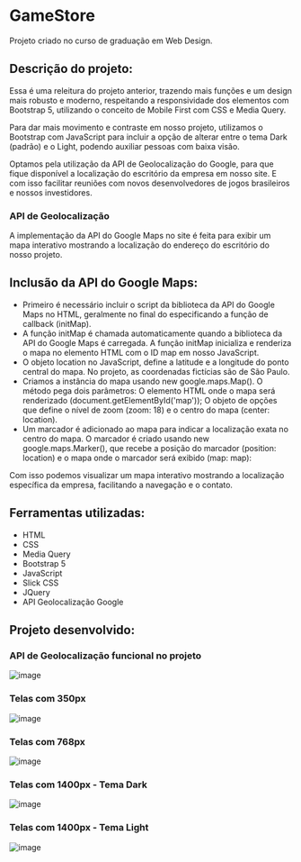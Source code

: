 # GameStore
Projeto criado no curso de graduação em Web Design.

<h2>Descrição do projeto: </h2>
Essa é uma releitura do projeto anterior, trazendo mais funções e um design mais robusto e moderno, respeitando a responsividade dos elementos com Bootstrap 5, utilizando o conceito de Mobile First com CSS e Media Query. 

Para dar mais movimento e contraste em nosso projeto, utilizamos o Bootstrap com JavaScript para incluir a opção de alterar entre o tema Dark (padrão) e o Light, podendo auxiliar pessoas com baixa visão. 

Optamos pela utilização da API de Geolocalização do Google, para que fique disponível a localização do escritório da empresa em nosso site. E com isso facilitar reuniões com novos desenvolvedores de jogos brasileiros e nossos investidores. 

<h3>API de Geolocalização</h3>

A implementação da API do Google Maps no site é feita para exibir um mapa interativo mostrando a localização do endereço do escritório do nosso projeto. 

## Inclusão da API do Google Maps:

* Primeiro é necessário incluir o script da biblioteca da API  do Google Maps no HTML, geralmente no final do <body> especificando a função de callback (initMap).
* A função initMap é chamada automaticamente quando a biblioteca da API do Google Maps é carregada. A função initMap inicializa e renderiza o mapa no elemento HTML com o ID map em nosso JavaScript.
* O objeto location no JavaScript, define a latitude e a longitude do ponto central do mapa. No projeto, as coordenadas fictícias são de São Paulo.
* Criamos a instância do mapa usando new google.maps.Map(). O método pega dois parâmetros: O elemento HTML onde o mapa será renderizado (document.getElementById('map')); O objeto de opções que define o nível de zoom (zoom: 18) e o centro do mapa (center: location).
* Um marcador é adicionado ao mapa para indicar a localização exata no centro do mapa. O marcador é criado usando new google.maps.Marker(), que recebe a posição do marcador (position: location) e o mapa onde o marcador será exibido (map: map):

Com isso podemos visualizar um mapa interativo mostrando a localização específica da empresa, facilitando a navegação e o contato.

## Ferramentas utilizadas:

* HTML
* CSS
* Media Query 
* Bootstrap 5
* JavaScript  
* Slick CSS
* JQuery
* API Geolocalização Google

<h2> Projeto desenvolvido: </h2>

<h3>API de Geolocalização funcional no projeto </h3>

![image](https://github.com/cahetterich/GameStore/assets/148469247/57b62b0f-927d-4091-9080-181d61dfa36d)

<h3>Telas com 350px </h3>

![image](https://github.com/cahetterich/GameStore/assets/148469247/8f095012-46ee-4a99-9434-19e64e513db3)

<h3>Telas com 768px </h3>

![image](https://github.com/cahetterich/GameStore/assets/148469247/508c1e08-0cb7-4583-bc27-a47a3b933e5b)

<h3>Telas com 1400px - Tema Dark</h3>

![image](https://github.com/cahetterich/GameStore/assets/148469247/b497ba9a-ea72-405a-aff4-ba41a9dc865f)

<h3>Telas com 1400px - Tema Light</h3>

![image](https://github.com/cahetterich/GameStore/assets/148469247/69d36a07-3b64-4fe8-a031-24169cff80d6)

